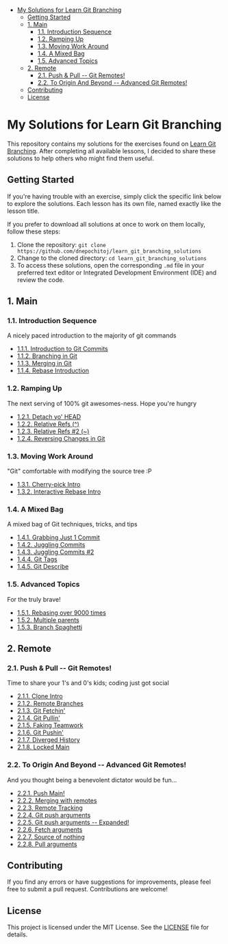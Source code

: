 - [My Solutions for Learn Git Branching](#my-solutions-for-learn-git-branching)
    - [Getting Started](#getting-started)
    - [1. Main](#1-main)
        - [1.1. Introduction Sequence](#11-introduction-sequence)
        - [1.2. Ramping Up](#12-ramping-up)
        - [1.3. Moving Work Around](#13-moving-work-around)
        - [1.4. A Mixed Bag](#14-a-mixed-bag)
        - [1.5. Advanced Topics](#15-advanced-topics)
    - [2. Remote](#2-remote)
        - [2.1. Push \& Pull -- Git Remotes!](#21-push--pull----git-remotes)
        - [2.2. To Origin And Beyond -- Advanced Git Remotes!](#22-to-origin-and-beyond----advanced-git-remotes)
    - [Contributing](#contributing)
    - [License](#license)

# My Solutions for Learn Git Branching

This repository contains my solutions for the exercises found on [Learn Git Branching](https://learngitbranching.js.org). After completing all available lessons, I decided to share these solutions to help others who might find them useful.

## Getting Started

If you're having trouble with an exercise, simply click the specific link below to explore the solutions. Each lesson has its own file, named exactly like the lesson title.

If you prefer to download all solutions at once to work on them locally, follow these steps:

1. Clone the repository: `git clone https://github.com/dnepochitoj/learn_git_branching_solutions`
2. Change to the cloned directory: `cd learn_git_branching_solutions`
3. To access these solutions, open the corresponding `.md` file in your preferred text editor or Integrated Development Environment (IDE) and review the code.

## 1. Main

### 1.1. Introduction Sequence

A nicely paced introduction to the majority of git commands

- [1.1.1. Introduction to Git Commits](1.1.1_introduction_to_git_commits.md)
- [1.1.2. Branching in Git](1.1.2._branching_in_git)
- [1.1.3. Merging in Git](1.1.3._merging_in_git)
- [1.1.4. Rebase Introduction](1.1.4._rebase_introduction)

### 1.2. Ramping Up

The next serving of 100% git awesomes-ness. Hope you're hungry

- [1.2.1. Detach yo' HEAD](1.2.1._detach_yo'_head)
- [1.2.2. Relative Refs (^)](1.2.2._relative_refs_(^))
- [1.2.3. Relative Refs #2 (~)](1.2.3._relative_refs_)
- [1.2.4. Reversing Changes in Git](1.2.4._reversing_changes_in_git)

### 1.3. Moving Work Around

"Git" comfortable with modifying the source tree :P

- [1.3.1. Cherry-pick Intro](1.3.1._cherry-pick_intro)
- [1.3.2. Interactive Rebase Intro](1.3.2._interactive_rebase_intro)

### 1.4. A Mixed Bag

A mixed bag of Git techniques, tricks, and tips

- [1.4.1. Grabbing Just 1 Commit](1.4.1._grabbing_just_1_commit)
- [1.4.2. Juggling Commits](1.4.2._juggling_commits)
- [1.4.3. Juggling Commits #2](1.4.3._juggling_commits_#2)
- [1.4.4. Git Tags](1.4.4._git_tags)
- [1.4.5. Git Describe](1.4.5._git_describe)

### 1.5. Advanced Topics

For the truly brave!

- [1.5.1. Rebasing over 9000 times](1.5.1._rebasing_over_9000_times)
- [1.5.2. Multiple parents](1.5.2._multiple_parents)
- [1.5.3. Branch Spaghetti](1.5.3._branch_spaghetti)

## 2. Remote

### 2.1. Push & Pull -- Git Remotes!

Time to share your 1's and 0's kids; coding just got social

- [2.1.1. Clone Intro](2.1.1._clone_intro)
- [2.1.2. Remote Branches](2.1.2._remote_branches)
- [2.1.3. Git Fetchin'](2.1.3._git_fetchin')
- [2.1.4. Git Pullin'](2.1.4._git_pullin')
- [2.1.5. Faking Teamwork](2.1.5._faking_teamwork)
- [2.1.6. Git Pushin'](2.1.6._git_pushin')
- [2.1.7. Diverged History](2.1.7._diverged_history)
- [2.1.8. Locked Main](2.1.8._locked_main)

### 2.2. To Origin And Beyond -- Advanced Git Remotes!

And you thought being a benevolent dictator would be fun...

- [2.2.1. Push Main!](2.2.1._push_main!)
- [2.2.2. Merging with remotes](2.2.2._merging_with_remotes)
- [2.2.3. Remote Tracking](2.2.3._remote_tracking)
- [2.2.4. Git push arguments](2.2.4._git_push_arguments)
- [2.2.5. Git push arguments -- Expanded!](2.2.5._git_push_arguments_--_expanded!)
- [2.2.6. Fetch arguments](2.2.6._fetch_arguments)
- [2.2.7. Source of nothing](2.2.7._source_of_nothing)
- [2.2.8. Pull arguments](2.2.8._pull_arguments)

## Contributing

If you find any errors or have suggestions for improvements, please feel free to submit a pull request. Contributions are welcome!

## License

This project is licensed under the MIT License. See the [LICENSE](LICENSE.md) file for details.
